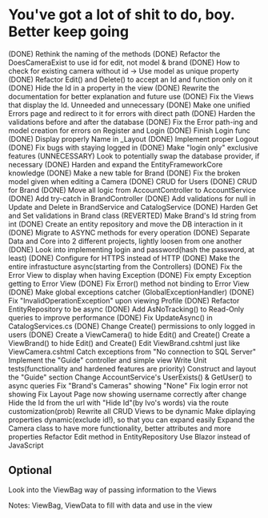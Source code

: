 # You've got a lot of shit to do, boy. Better keep going

(DONE) Rethink the naming of the methods
(DONE) Refactor the DoesCameraExist to use id for edit, not model & brand
(DONE) How to check for existing camera without id -> Use model as unique property
(DONE) Refactor Edit() and Delete() to accept an Id and function only on it
(DONE) Hide the Id in a property in the view
(DONE) Rewrite the documentation for better explanation and future use
(DONE) Fix the Views that display the Id. Unneeded and unnecessary
(DONE) Make one unified Errors page and redirect to it for errors with direct path
(DONE) Harden the validations before and after the database
(DONE) Fix the Error path-ing and model creation for errors on Register and Login
(DONE) Finish Login func
(DONE) Display properly Name in _Layout
(DONE) Implement proper Logout
(DONE) Fix bugs with staying logged in
(DONE) Make "login only" exclusive features
(UNNECESSARY) Look to potentially swap the database provider, if necessary
(DONE) Harden and expand the EntityFrameworkCore knowledge
(DONE) Make a new table for Brand
(DONE) Fix the broken model given when editing a Camera
(DONE) CRUD for Users
(DONE) CRUD for Brand
(DONE) Move all logic from AccountController to AccountService
(DONE) Add try-catch in BrandController
(DONE) Add validations for null in Update and Delete in BrandService and CatalogService
(DONE) Harden Get and Set validations in Brand class
(REVERTED) Make Brand's Id string from int
(DONE) Create an entity repository and move the DB interaction in it
(DONE) Migrate to ASYNC methods for every operation
(DONE) Separate Data and Core into 2 different projects, lightly loosen from one another
(DONE) Look into implementing login and password(hash the password, at least)
(DONE) Configure for HTTPS instead of HTTP
(DONE) Make the entire infrastucture async(starting from the Controllers)
(DONE) Fix the Error View to display when having Exception
(DONE) Fix empty Exception getting to Error View 
(DONE) Fix Error() method not binding to Error View
(DONE) Make global exceptions catcher (GlobalExceptionHandler)
(DONE) Fix "InvalidOperationException" upon viewing Profile
(DONE) Refactor EntityRepository to be async
(DONE) Add AsNoTracking() to Read-Only queries to improve performance
(DONE) Fix UpdateAsync() in CatalogServices.cs
(DONE) Change Create() permissions to only logged in users
(DONE) Create a ViewCamera() to hide Edit() and Create()
Create a ViewBrand() to hide Edit() and Create()
Edit ViewBrand.cshtml just like ViewCamera.cshtml
Catch exceptions from "No connection to SQL Server"
Implement the "Guide" controller and simple view
Write Unit tests(functionality and hardened features are priority)
Construct and layout the "Guide" section
Change AccountService's UserExists() & GetUser() to async queries
Fix "Brand's Cameras" showing "None"
Fix login error not showing
Fix Layout Page now showing username correctly after change
Hide the Id from the url with "Hide Id"(by Ivo's words) via the route customization(prob)
Rewrite all CRUD Views to be dynamic
Make diplaying properties dynamic(exclude id!), so that you can expand easily
Expand the Camera class to have more functionality, better attributes and more properties
Refactor Edit method in EntityRepository
Use Blazor instead of JavaScript

## Optional

Look into the ViewBag way of passing information to the Views

Notes:
ViewBag, ViewData to fill with data and use in the view
